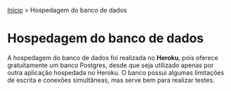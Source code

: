 [Inicio](../README.md) > Hospedagem do banco de dados
# Hospedagem do banco de dados
A hospedagem do banco de dados foi realizada no **Heroku**, pois oferece gratuitamente um banco Postgres, desde que seja utilizado apenas por outra aplicação hospedada no Heroku. O banco possui algumas limitações de escrita e conexões simultâneas, mas serve bem para realizar testes.